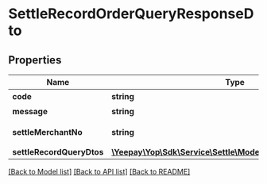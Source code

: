 # SettleRecordOrderQueryResponseDto

## Properties
Name | Type | Description | Notes
------------ | ------------- | ------------- | -------------
**code** | **string** | 返回码 | [optional] 
**message** | **string** | 返回信息 | [optional] 
**settleMerchantNo** | **string** | &lt;p&gt;结算商户商编&lt;/p&gt; | [optional] 
**settleRecordQueryDtos** | [**\Yeepay\Yop\Sdk\Service\Settle\Model\SettleRecordQueryDto[]**](SettleRecordQueryDto.md) |  | [optional] 

[[Back to Model list]](../README.md#documentation-for-models) [[Back to API list]](../README.md#documentation-for-api-endpoints) [[Back to README]](../README.md)


